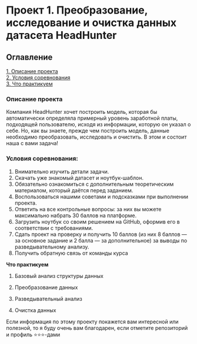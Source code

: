# Проект 1. Преобразование, исследование и очистка данных датасета HeadHunter

## Оглавление  
[1. Описание проекта](.README.md#Описание-проекта)  
[2. Условия соревнования](.README.md#Условия-соревнования)  
[3. Что практикуем](.README.md#Что-практикуем)  


### Описание проекта    
Компания HeadHunter хочет построить модель, которая бы автоматически определяла примерный уровень заработной платы, подходящей пользователю, исходя из информации, которую он указал о себе. Но, как вы знаете, прежде чем построить модель, данные необходимо преобразовать, исследовать и очистить. В этом и состоит наша с вами задача!



### Условия соревнования: 
1. Внимательно изучить детали задачи.  
2. Скачать уже знакомый датасет и ноутбук-шаблон.  
3. Обязательно ознакомиться с дополнительным теоретическим материалом, который даётся перед заданием.  
4. Воспользоваться нашими советами и подсказками при выполнении проекта.  
5. Ответить на все контрольные вопросы: за них вы можете максимально набрать 30 баллов на платформе.  
6. Загрузить ноутбук со своим решением на GitHub, оформив его в соответствии с требованиями.  
7. Сдать проект на проверку и получить 10 баллов (из них 8 баллов — за основное задание и 2 балла — за дополнительное) за выводы по разведывательному анализу.  
8. Получить обратную связь от команды курса  



**Что практикуем**     
1. Базовый анализ структуры данных  

2. Преобразование данных  

3. Разведывательный анализ  

4. Очистка данных  

  


Если информация по этому проекту покажется вам интересной или полезной, то я буду очень вам благодарен, если отметите репозиторий и профиль ⭐️⭐️⭐️-дами